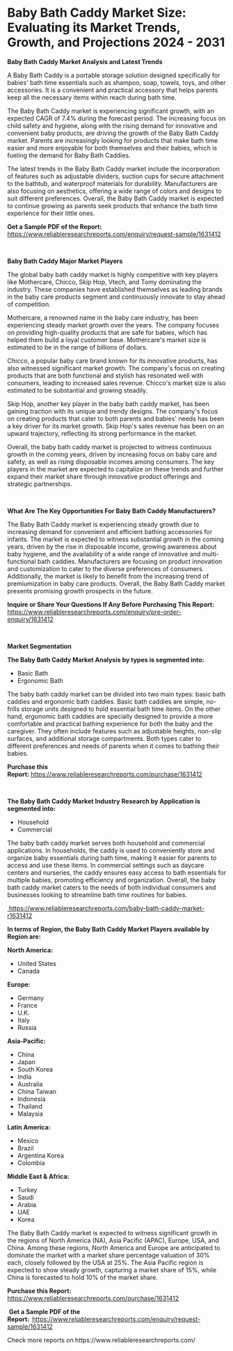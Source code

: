 <p><h1>Baby Bath Caddy Market Size: Evaluating its Market Trends, Growth, and Projections 2024 - 2031</h1></p><p><strong>Baby Bath Caddy Market Analysis and Latest Trends</strong></p>
<p><p>A Baby Bath Caddy is a portable storage solution designed specifically for babies' bath time essentials such as shampoo, soap, towels, toys, and other accessories. It is a convenient and practical accessory that helps parents keep all the necessary items within reach during bath time.</p><p>The Baby Bath Caddy market is experiencing significant growth, with an expected CAGR of 7.4% during the forecast period. The increasing focus on child safety and hygiene, along with the rising demand for innovative and convenient baby products, are driving the growth of the Baby Bath Caddy market. Parents are increasingly looking for products that make bath time easier and more enjoyable for both themselves and their babies, which is fueling the demand for Baby Bath Caddies.</p><p>The latest trends in the Baby Bath Caddy market include the incorporation of features such as adjustable dividers, suction cups for secure attachment to the bathtub, and waterproof materials for durability. Manufacturers are also focusing on aesthetics, offering a wide range of colors and designs to suit different preferences. Overall, the Baby Bath Caddy market is expected to continue growing as parents seek products that enhance the bath time experience for their little ones.</p></p>
<p><strong>Get a Sample PDF of the Report:&nbsp;</strong> <a href="https://www.reliableresearchreports.com/enquiry/request-sample/1631412">https://www.reliableresearchreports.com/enquiry/request-sample/1631412</a></p>
<p>&nbsp;</p>
<p><strong>Baby Bath Caddy Major Market Players</strong></p>
<p><p>The global baby bath caddy market is highly competitive with key players like Mothercare, Chicco, Skip Hop, Vtech, and Tomy dominating the industry. These companies have established themselves as leading brands in the baby care products segment and continuously innovate to stay ahead of competition.</p><p>Mothercare, a renowned name in the baby care industry, has been experiencing steady market growth over the years. The company focuses on providing high-quality products that are safe for babies, which has helped them build a loyal customer base. Mothercare's market size is estimated to be in the range of billions of dollars.</p><p>Chicco, a popular baby care brand known for its innovative products, has also witnessed significant market growth. The company's focus on creating products that are both functional and stylish has resonated well with consumers, leading to increased sales revenue. Chicco's market size is also estimated to be substantial and growing steadily.</p><p>Skip Hop, another key player in the baby bath caddy market, has been gaining traction with its unique and trendy designs. The company's focus on creating products that cater to both parents and babies' needs has been a key driver for its market growth. Skip Hop's sales revenue has been on an upward trajectory, reflecting its strong performance in the market.</p><p>Overall, the baby bath caddy market is projected to witness continuous growth in the coming years, driven by increasing focus on baby care and safety, as well as rising disposable incomes among consumers. The key players in the market are expected to capitalize on these trends and further expand their market share through innovative product offerings and strategic partnerships.</p></p>
<p>&nbsp;</p>
<p><strong>What Are The Key Opportunities For Baby Bath Caddy Manufacturers?</strong></p>
<p><p>The Baby Bath Caddy market is experiencing steady growth due to increasing demand for convenient and efficient bathing accessories for infants. The market is expected to witness substantial growth in the coming years, driven by the rise in disposable income, growing awareness about baby hygiene, and the availability of a wide range of innovative and multi-functional bath caddies. Manufacturers are focusing on product innovation and customization to cater to the diverse preferences of consumers. Additionally, the market is likely to benefit from the increasing trend of premiumization in baby care products. Overall, the Baby Bath Caddy market presents promising growth prospects in the future.</p></p>
<p><strong>Inquire or Share Your Questions If Any Before Purchasing This Report:</strong> <a href="https://www.reliableresearchreports.com/enquiry/pre-order-enquiry/1631412">https://www.reliableresearchreports.com/enquiry/pre-order-enquiry/1631412</a></p>
<p>&nbsp;</p>
<p><strong>Market Segmentation</strong></p>
<p><strong>The Baby Bath Caddy Market Analysis by types is segmented into:</strong></p>
<p><ul><li>Basic Bath</li><li>Ergonomic Bath</li></ul></p>
<p><p>The baby bath caddy market can be divided into two main types: basic bath caddies and ergonomic bath caddies. Basic bath caddies are simple, no-frills storage units designed to hold essential bath time items. On the other hand, ergonomic bath caddies are specially designed to provide a more comfortable and practical bathing experience for both the baby and the caregiver. They often include features such as adjustable heights, non-slip surfaces, and additional storage compartments. Both types cater to different preferences and needs of parents when it comes to bathing their babies.</p></p>
<p><strong>Purchase this Report:&nbsp;</strong><a href="https://www.reliableresearchreports.com/purchase/1631412">https://www.reliableresearchreports.com/purchase/1631412</a></p>
<p>&nbsp;</p>
<p><strong>The Baby Bath Caddy Market Industry Research by Application is segmented into:</strong></p>
<p><ul><li>Household</li><li>Commercial</li></ul></p>
<p><p>The baby bath caddy market serves both household and commercial applications. In households, the caddy is used to conveniently store and organize baby essentials during bath time, making it easier for parents to access and use these items. In commercial settings such as daycare centers and nurseries, the caddy ensures easy access to bath essentials for multiple babies, promoting efficiency and organization. Overall, the baby bath caddy market caters to the needs of both individual consumers and businesses looking to streamline bath time routines for babies.</p></p>
<p><a href="https://www.reliableresearchreports.com/baby-bath-caddy-market-r1631412">&nbsp;https://www.reliableresearchreports.com/baby-bath-caddy-market-r1631412</a></p>
<p><strong>In terms of Region, the Baby Bath Caddy Market Players available by Region are:</strong></p>
<p>
    <p> <strong> North America: </strong>
        <ul>
            <li>United States</li>
            <li>Canada</li>
        </ul>
        </p> 
    <p> <strong> Europe: </strong>
        <ul>
            <li>Germany</li>
            <li>France</li>
            <li>U.K.</li>
            <li>Italy</li>
            <li>Russia</li>
        </ul>
        </p> 
    <p> <strong> Asia-Pacific: </strong>
        <ul>
            <li>China</li>
            <li>Japan</li>
            <li>South Korea</li>
            <li>India</li>
            <li>Australia</li>
            <li>China Taiwan</li>
            <li>Indonesia</li>
            <li>Thailand</li>
            <li>Malaysia</li>
        </ul>
        </p> 
    <p> <strong> Latin America: </strong>
        <ul>
            <li>Mexico</li>
            <li>Brazil</li>
            <li>Argentina Korea</li>
            <li>Colombia</li>
        </ul>
        </p> 
    <p> <strong> Middle East & Africa: </strong>
        <ul>
            <li>Turkey</li>
            <li>Saudi</li>
            <li>Arabia</li>
            <li>UAE</li>
            <li>Korea</li>
        </ul>
    </p>
    </p>
<p><p>The Baby Bath Caddy market is expected to witness significant growth in the regions of North America (NA), Asia Pacific (APAC), Europe, USA, and China. Among these regions, North America and Europe are anticipated to dominate the market with a market share percentage valuation of 30% each, closely followed by the USA at 25%. The Asia Pacific region is expected to show steady growth, capturing a market share of 15%, while China is forecasted to hold 10% of the market share.</p></p>
<p><strong>Purchase this Report: </strong><a href="https://www.reliableresearchreports.com/purchase/1631412">https://www.reliableresearchreports.com/purchase/1631412</a></p>
<p>&nbsp;<strong>Get a Sample PDF of the Report:&nbsp;&nbsp;</strong><a href="https://www.reliableresearchreports.com/enquiry/request-sample/1631412">https://www.reliableresearchreports.com/enquiry/request-sample/1631412</a></p>
<p><strong></strong></p>
<p>Check more reports on https://www.reliableresearchreports.com/</p>